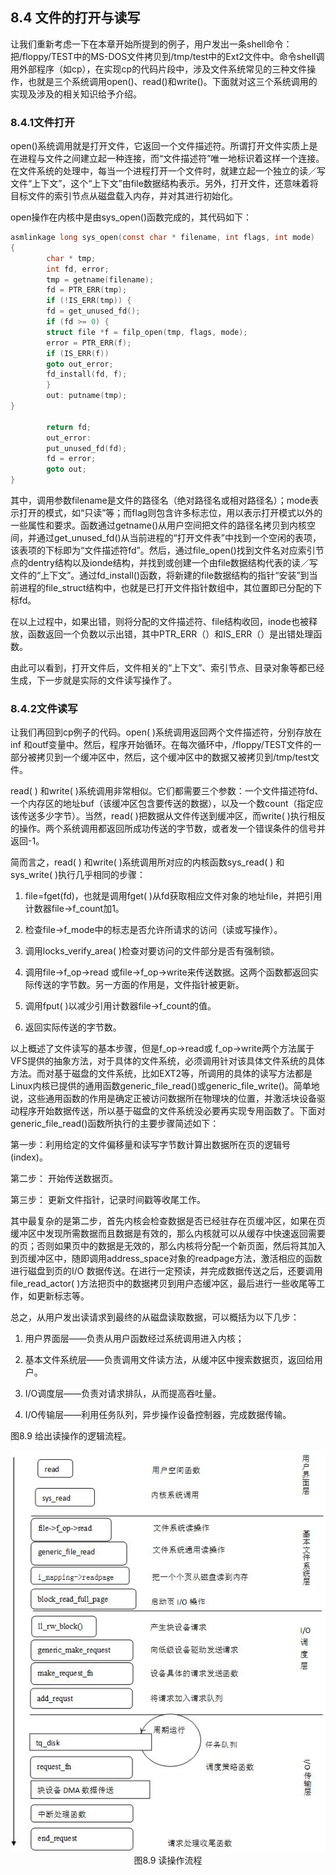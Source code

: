 ## 8.4 文件的打开与读写

让我们重新考虑一下在本章开始所提到的例子，用户发出一条shell命令：把/floppy/TEST中的MS-DOS文件拷贝到/tmp/test中的Ext2文件中。命令shell调用外部程序（如cp），在实现cp的代码片段中，涉及文件系统常见的三种文件操作，也就是三个系统调用open()、read()和write()。下面就对这三个系统调用的实现及涉及的相关知识给予介绍。

### 8.4.1文件打开

open()系统调用就是打开文件，它返回一个文件描述符。所谓打开文件实质上是在进程与文件之间建立起一种连接，而“文件描述符”唯一地标识着这样一个连接。在文件系统的处理中，每当一个进程打开一个文件时，就建立起一个独立的读／写文件“上下文”，这个“上下文”由file数据结构表示。另外，打开文件，还意味着将目标文件的索引节点从磁盘载入内存，并对其进行初始化。

open操作在内核中是由sys\_open()函数完成的，其代码如下：
```c
asmlinkage long sys_open(const char * filename, int flags, int mode)
{
        char * tmp;
        int fd, error;
        tmp = getname(filename);
        fd = PTR_ERR(tmp);
        if (!IS_ERR(tmp)) {
        fd = get_unused_fd();
        if (fd >= 0) {
        struct file *f = filp_open(tmp, flags, mode);
        error = PTR_ERR(f);
        if (IS_ERR(f))
        goto out_error;
        fd_install(fd, f);
        }
        out: putname(tmp);
}

        return fd;
        out_error:
        put_unused_fd(fd);
        fd = error;
        goto out;
}
```
其中，调用参数filename是文件的路径名（绝对路径名或相对路径名）；mode表示打开的模式，如“只读”等；而flag则包含许多标志位，用以表示打开模式以外的一些属性和要求。函数通过getname()从用户空间把文件的路径名拷贝到内核空间，并通过get\_unused\_fd()从当前进程的“打开文件表”中找到一个空闲的表项，该表项的下标即为“文件描述符fd”。然后，通过file\_open()找到文件名对应索引节点的dentry结构以及ionde结构，并找到或创建一个由file数据结构代表的读／写文件的“上下文”。通过fd\_install()函数，将新建的file数据结构的指针“安装”到当前进程的file\_struct结构中，也就是已打开文件指针数组中，其位置即已分配的下标fd。

在以上过程中，如果出错，则将分配的文件描述符、file结构收回，inode也被释放，函数返回一个负数以示出错，其中PTR\_ERR（）和IS\_ERR（）是出错处理函数。

由此可以看到，打开文件后，文件相关的“上下文”、索引节点、目录对象等都已经生成，下一步就是实际的文件读写操作了。

### 8.4.2文件读写

让我们再回到cp例子的代码。open( )系统调用返回两个文件描述符，分别存放在inf
和outf变量中。然后，程序开始循环。在每次循环中，/floppy/TEST文件的一部分被拷贝到一个缓冲区中，然后，这个缓冲区中的数据又被拷贝到/tmp/test文件。

read( ) 和write(
)系统调用非常相似。它们都需要三个参数：一个文件描述符fd、一个内存区的地址buf（该缓冲区包含要传送的数据），以及一个数count（指定应该传送多少字节）。当然，read(
)把数据从文件传送到缓冲区，而write(
)执行相反的操作。两个系统调用都返回所成功传送的字节数，或者发一个错误条件的信号并返回-1。

简而言之，read( ) 和write( )系统调用所对应的内核函数sys\_read( ) 和sys\_write(
)执行几乎相同的步骤：

1.  file=fget(fd)，也就是调用fget(
    )从fd获取相应文件对象的地址file，并把引用计数器file-\>f\_count加1。

2.  检查file-\>f\_mode中的标志是否允许所请求的访问（读或写操作）。

3.  调用locks\_verify\_area( )检查对要访问的文件部分是否有强制锁。

4.  调用file-\>f\_op-\>read
    或file-\>f\_op-\>write来传送数据。这两个函数都返回实际传送的字节数。另一方面的作用是，文件指针被更新。

5.  调用fput( )以减少引用计数器file-\>f\_count的值。

6.  返回实际传送的字节数。

以上概述了文件读写的基本步骤，但是f\_op-\>read或
f\_op-\>write两个方法属于VFS提供的抽象方法，对于具体的文件系统，必须调用针对该具体文件系统的具体方法。而对基于磁盘的文件系统，比如EXT2等，所调用的具体的读写方法都是Linux内核已提供的通用函数generic\_file\_read()或generic\_file\_write()。简单地说，这些通用函数的作用是确定正被访问数据所在物理块的位置，并激活块设备驱动程序开始数据传送，所以基于磁盘的文件系统没必要再实现专用函数了。下面对generic\_file\_read()函数所执行的主要步骤简述如下：

第一步：利用给定的文件偏移量和读写字节数计算出数据所在页的逻辑号(index)。

第二步： 开始传送数据页。

第三步： 更新文件指针，记录时间戳等收尾工作。

其中最复杂的是第二步，首先内核会检查数据是否已经驻存在页缓冲区，如果在页缓冲区中发现所需数据而且数据是有效的，那么内核就可以从缓存中快速返回需要的页；否则如果页中的数据是无效的，那么内核将分配一个新页面，然后将其加入到页缓冲区中，随即调用address\_space对象的readpage方法，激活相应的函数进行磁盘到页的I/O
数据传送。在进行一定预读，并完成数据传送之后，还要调用file\_read\_actor(
)方法把页中的数据拷贝到用户态缓冲区，最后进行一些收尾等工作，如更新标志等。

总之，从用户发出读请求到最终的从磁盘读取数据，可以概括为以下几步：

   1. 用户界面层——负责从用户函数经过系统调用进入内核；

   2. 基本文件系统层——负责调用文件读方法，从缓冲区中搜索数据页，返回给用户。

   3. I/O调度层——负责对请求排队，从而提高吞吐量。

   4. I/O传输层——利用任务队列，异步操作设备控制器，完成数据传输。

图8.9 给出读操作的逻辑流程。

<div align=center>
<img src="图8_9.jpg" />  
</div>

<div align=center>
图8.9 读操作流程
</div>